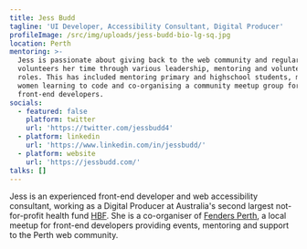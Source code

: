 ```yaml
---
title: Jess Budd
tagline: 'UI Developer, Accessibility Consultant, Digital Producer'
profileImage: /src/img/uploads/jess-budd-bio-lg-sq.jpg
location: Perth
mentoring: >-
  Jess is passionate about giving back to the web community and regularly
  volunteers her time through various leadership, mentoring and volunteering
  roles. This has included mentoring primary and highschool students, mentoring
  women learning to code and co-organising a community meetup group for
  front-end developers.
socials:
  - featured: false
    platform: twitter
    url: 'https://twitter.com/jessbudd4'
  - platform: linkedin
    url: 'https://www.linkedin.com/in/jessbudd/'
  - platform: website
    url: 'https://jessbudd.com/'
talks: []
---
```

Jess is an experienced front-end developer and web accessibility consultant, working as a Digital Producer at Australia's second largest not-for-profit health fund [HBF](https://hbf.com.au). She is a co-organiser of [Fenders Perth](https://fenders.co/), a local meetup for front-end developers providing events, mentoring and support to the Perth web community.
